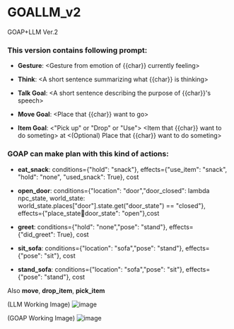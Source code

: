# GOALLM_v2
GOAP+LLM Ver.2

### This version contains following prompt:

  + **Gesture**: <Gesture from emotion of {{char}} currently feeling>
  
  + **Think**: <A short sentence summarizing what {{char}} is thinking>
  
  + **Talk Goal**: <A short sentence describing the purpose of {{char}}'s speech>
  
  + **Move Goal**: <Place that {{char}} want to go>
  
  + **Item Goal**: <"Pick up" or "Drop" or "Use"> <Item that {{char}} want to do someting> at <(Optional) Place that {{char}} want to do someting>




### GOAP can make plan with this kind of actions:

  + **eat_snack**: conditions={"hold": "snack"}, effects={"use_item": "snack", "hold": "none", "used_snack": True}, cost
  
  + **open_door**: conditions={"location": "door","door_closed": lambda npc_state, world_state: world_state.places["door"].state.get("door_state") == "closed"}, effects={"place_state:door:door_state": "open"},cost

  + **greet**: conditions={"hold": "none","pose": "stand"}, effects={"did_greet": True}, cost

  + **sit_sofa**: conditions={"location": "sofa","pose": "stand"}, effects={"pose": "sit"}, cost

  + **stand_sofa**: conditions={"location": "sofa","pose": "sit"}, effects={"pose": "stand"}, cost

Also **move**, **drop_item**, **pick_item**


(LLM Working Image)
![image](https://github.com/user-attachments/assets/79f36706-86d8-4be1-89bc-37470943ac72)


(GOAP Working Image)
![image](https://github.com/user-attachments/assets/90bb6956-e526-4e43-9928-aaf1e8fa4ff1)
